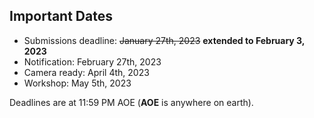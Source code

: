 

## Important Dates

- Submissions deadline:        ~~January 27th, 2023~~ **extended to February 3, 2023**
- Notification:                 February 27th, 2023 
- Camera ready:     		April 4th, 2023
- Workshop:                     May 5th, 2023

Deadlines are at 11:59 PM AOE (**AOE** is anywhere on earth).
